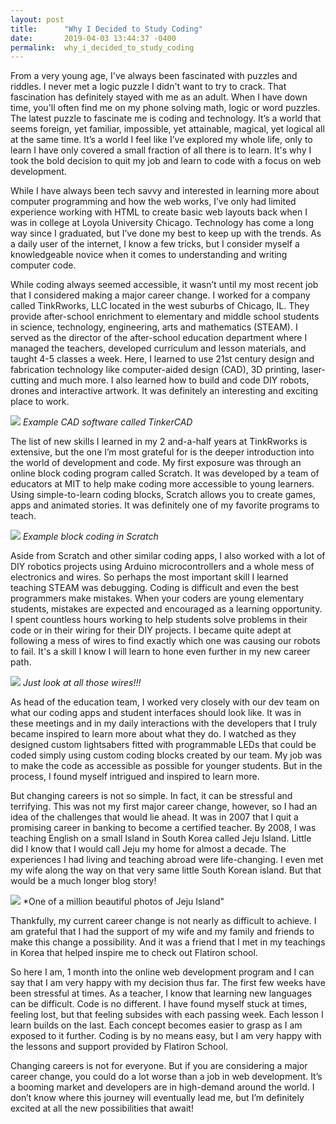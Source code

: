 ```yaml
---
layout: post
title:      "Why I Decided to Study Coding"
date:       2019-04-03 13:44:37 -0400
permalink:  why_i_decided_to_study_coding
---
```


From a very young age, I've always been fascinated with puzzles and riddles.  I never met a logic puzzle I didn't want to try to crack.  That fascination has definitely stayed with me as an adult.  When I have down time, you'll often find me on my phone solving math, logic or word puzzles.  The latest puzzle to fascinate me is coding and technology.  It’s a world that seems foreign, yet familiar, impossible, yet attainable, magical, yet logical all at the same time.  It’s a world I feel like I’ve explored my whole life, only to learn I have only covered a small fraction of all there is to learn.  It's why I took the bold decision to quit my job and learn to code with a focus on web development.

While I have always been tech savvy and interested in learning more about computer programming and how the web works, I’ve only had limited experience working with HTML to create basic web layouts back when I was in college at Loyola University Chicago.  Technology has come a long way since I graduated, but I’ve done my best to keep up with the trends.  As a daily user of the internet, I know a few tricks, but I consider myself a knowledgeable novice when it comes to understanding and writing computer code.

While coding always seemed accessible, it wasn’t until my most recent job that I considered making a major career change.  I worked for a company called TinkRworks, LLC located in the west suburbs of Chicago, IL.  They provide after-school enrichment to elementary and middle school students in science, technology, engineering, arts and mathematics (STEAM).  I served as the director of the after-school education department where I managed the teachers, developed curriculum and lesson materials, and taught 4-5 classes a week.  Here, I learned to use 21st century design and fabrication technology like computer-aided design (CAD), 3D printing, laser-cutting and much more.  I also learned how to build and code DIY robots, drones and interactive artwork.  It was definitely an interesting and exciting place to work.  

![](https://i.all3dp.com/wp-content/uploads/2016/03/27111347/tinkercad_astropi.jpg)
*Example CAD software called TinkerCAD*

The list of new skills I learned in my 2 and-a-half years at TinkRworks is extensive, but the one I’m most grateful for is the deeper introduction into the world of development and code.  My first exposure was through an online block coding program called Scratch.  It was developed by a team of educators at MIT to help make coding more accessible to young learners.  Using simple-to-learn coding blocks, Scratch allows you to create games, apps and animated stories.  It was definitely one of my favorite programs to teach.  

![](https://cdn.instructables.com/FG5/67OI/IANRGV9Y/FG567OIIANRGV9Y.LARGE.jpg)
*Example block coding in Scratch*

Aside from Scratch and other similar coding apps, I also worked with a lot of DIY robotics projects using Arduino microcontrollers and a whole mess of electronics and wires.  So perhaps the most important skill I learned teaching STEAM was debugging.  Coding is difficult and even the best programmers make mistakes.  When your coders are young elementary students, mistakes are expected and encouraged as a learning opportunity.  I spent countless hours working to help students solve problems in their code or in their wiring for their DIY projects.  I became quite adept at following a mess of wires to find exactly which one was causing our robots to fail.  It's a skill I know I will learn to hone even further in my new career path.  

![](https://lifeofahomeschoolersite.files.wordpress.com/2018/01/0-02-01-46631c0308f650ba97afc343709fdbb27f10dbd4643fe021bee9c020e70b9ffa_full1.jpg)
*Just look at all those wires!!!*

As head of the education team, I worked very closely with our dev team on what our coding apps and student interfaces should look like.  It was in these meetings and in my daily interactions with the developers that I truly became inspired to learn more about what they do.  I watched as they designed custom lightsabers fitted with programmable LEDs that could be coded simply using custom coding blocks created by our team.  My job was to make the code as accessible as possible for younger students.  But in the process, I found myself intrigued and inspired to learn more.  

But changing careers is not so simple.  In fact, it can be stressful and terrifying.  This was not my first major career change, however, so I had an idea of the challenges that would lie ahead.  It was in 2007 that I quit a promising career in banking to become a certified teacher.  By 2008, I was teaching English on a small Island in South Korea called Jeju Island.  Little did I know that I would call Jeju my home for almost a decade.  The experiences I had living and teaching abroad were life-changing.  I even met my wife along the way on that very same little South Korean island.   But that would be a much longer blog story!

![](https://farm7.staticflickr.com/6002/5983290258_f504ffdb11_b.jpg)
*One of a million beautiful photos of Jeju Island"

Thankfully, my current career change is not nearly as difficult to achieve.  I am grateful that I had the support of my wife and my family and friends to make this change a possibility.  And it was a friend that I met in my teachings in Korea that helped inspire me to check out Flatiron school.  

So here I am, 1 month into the online web development program and I can say that I am very happy with my decision thus far.  The first few weeks have been stressful at times.  As a teacher, I know that learning new languages can be difficult.  Code is no different.  I have found myself stuck at times, feeling lost, but that feeling subsides with each passing week.  Each lesson I learn builds on the last.  Each concept becomes easier to grasp as I am exposed to it further.  Coding is by no means easy, but I am very happy with the lessons and support provided by Flatiron School.  

Changing careers is not for everyone.  But if you are considering a major career change, you could do a lot worse than a job in web development.  It’s a booming market and developers are in high-demand around the world.  I don’t know where this journey will eventually lead me, but I’m definitely excited at all the new possibilities that await!

